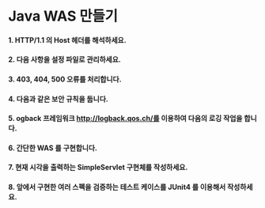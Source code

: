 # Java WAS 만들기
#### 1. HTTP/1.1 의 Host 헤더를 해석하세요.
#### 2. 다음 사항을 설정 파일로 관리하세요.
#### 3. 403, 404, 500 오류를 처리합니다.
#### 4. 다음과 같은 보안 규칙을 둡니다.
#### 5. ogback 프레임워크 http://logback.qos.ch/를 이용하여 다음의 로깅 작업을 합니다.
#### 6. 간단한 WAS 를 구현합니다.
#### 7. 현재 시각을 출력하는 SimpleServlet 구현체를 작성하세요.
#### 8. 앞에서 구현한 여러 스펙을 검증하는 테스트 케이스를 JUnit4 를 이용해서 작성하세요.